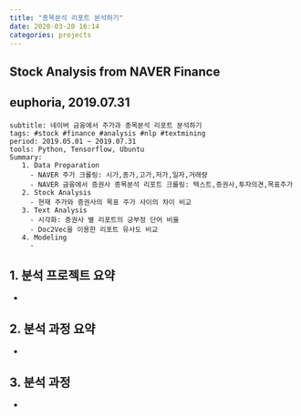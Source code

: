 ```yaml
---
title: "종목분석 리포트 분석하기"
date: 2020-03-20 16:14
categories: projects
---
```


## Stock Analysis from NAVER Finance
## euphoria, 2019.07.31

~~~
subtitle: 네이버 금융에서 주가과 종목분석 리포트 분석하기
tags: #stock #finance #analysis #nlp #textmining
period: 2019.05.01 ~ 2019.07.31
tools: Python, Tensorflow, Ubuntu
Summary: 
   1. Data Preparation
     - NAVER 주가 크롤링: 시가,종가,고가,저가,일자,거래량
     - NAVER 금융에서 증권사 종목분석 리포트 크롤링: 텍스트,증권사,투자의견,목표주가
   2. Stock Analysis
     - 현재 주가와 증권사의 목표 주가 사이의 차이 비교
   3. Text Analysis
     - 시각화: 증권사 별 리포트의 긍부정 단어 비율
     - Doc2Vec을 이용한 리포트 유사도 비교
   4. Modeling
     - 
~~~

## 1. 분석 프로젝트 요약
 - 

## 2. 분석 과정 요약
 - 

## 3. 분석 과정
 - 
 

